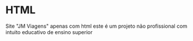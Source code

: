 # HTML
Site "JM Viagens" apenas com html
este é um projeto não profissional com intuito educativo de ensino superior
